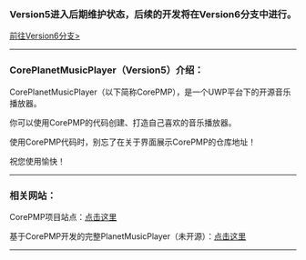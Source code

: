 <h3>Version5进入后期维护状态，后续的开发将在Version6分支中进行。</h3>
<a href="https://github.com/Pigeon-Ming/CorePlanetMusicPlayer/tree/Version6">前往Version6分支></a>
<hr>
<h3>CorePlanetMusicPlayer（Version5）介绍：</h3>
<p>CorePlanetMusicPlayer（以下简称CorePMP），是一个UWP平台下的开源音乐播放器。</p>
<p>你可以使用CorePMP的代码创建、打造自己喜欢的音乐播放器。</p>
<p>使用CorePMP代码时，别忘了在关于界面展示CorePMP的仓库地址！</p>
<p>祝您使用愉快！</p>
<hr>
<h3>相关网站：</h3>
<p>CorePMP项目站点：<a href="http://pigeonming.top/index.php/coreplanetmusicplayer">点击这里</a>
<p>
<p>基于CorePMP开发的完整PlanetMusicPlayer（未开源）：<a
                href="http://pigeonming.top/index.php/planetmusicplayer">点击这里</a></p>
<hr>
